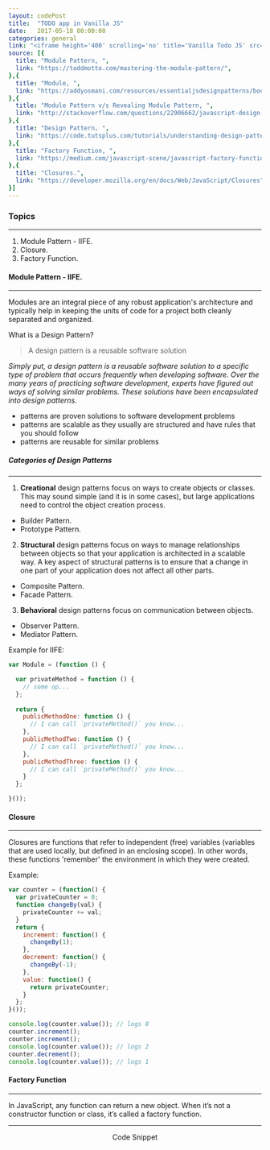 ```yaml
---
layout: codePost
title:  "TODO app in Vanilla JS"
date:   2017-05-18 00:00:00
categories: general
link: "<iframe height='400' scrolling='no' title='Vanilla Todo JS' src='//codepen.io/SrSandeepKumar/embed/gWddwr/?height=265&theme-id=0&default-tab=js,result&embed-version=2' frameborder='no' allowtransparency='true' allowfullscreen='true' style='width: 100%;'> See the Pen <a href='http://codepen.io/SrSandeepKumar/pen/gWddwr/'> Vanilla Todo JS</a> by Sandeep Kumar H R (<a href='http://codepen.io/SrSandeepKumar'>@SrSandeepKumar</a>) on <a href='http://codepen.io'>CodePen</a>. </iframe>"
source: [{
  title: "Module Pattern, ",
  link: "https://toddmotto.com/mastering-the-module-pattern/",
},{
  title: "Module, ",
  link: "https://addyosmani.com/resources/essentialjsdesignpatterns/book/#modulepatternjavascript",
},{
  title: "Module Pattern v/s Revealing Module Pattern, ",
  link: "http://stackoverflow.com/questions/22906662/javascript-design-pattern-difference-between-module-pattern-and-revealing-modul#answer-22918556",
},{
  title: "Design Pattern, ",
  link: "https://code.tutsplus.com/tutorials/understanding-design-patterns-in-javascript--net-25930",
},{
  title: "Factory Function, ",
  link: "https://medium.com/javascript-scene/javascript-factory-functions-vs-constructor-functions-vs-classes-2f22ceddf33e",
},{
  title: "Closures.",
  link: "https://developer.mozilla.org/en/docs/Web/JavaScript/Closures",
}]
---
```


### Topics
---------------------------------------------
1. Module Pattern - IIFE.
2. Closure.
3. Factory Function.

#### Module Pattern - IIFE.
---------------------------------------------

Modules are an integral piece of any robust application's architecture and typically help in keeping the units of code for a project both cleanly separated and organized.

What is a Design Pattern?

> A design pattern is a reusable software solution

*Simply put, a design pattern is a reusable software solution to a specific type of problem that occurs frequently when developing software. Over the many years of practicing software development, experts have figured out ways of solving similar problems. These solutions have been encapsulated into design patterns.*

* patterns are proven solutions to software development problems
* patterns are scalable as they usually are structured and have rules that you should follow
* patterns are reusable for similar problems

##### Categories of Design Patterns
---------------------------------------------

1. **Creational** design patterns focus on ways to create objects or classes. This may sound simple (and it is in some cases), but large applications need to control the object creation process.
  * Builder Pattern.
  * Prototype Pattern.

2. **Structural** design patterns focus on ways to manage relationships between objects so that your application is architected in a scalable way. A key aspect of structural patterns is to ensure that a change in one part of your application does not affect all other parts.
  * Composite Pattern.
  * Facade Pattern.

3. **Behavioral** design patterns focus on communication between objects.
  * Observer Pattern.
  * Mediator Pattern.

Example for IIFE: 

```javascript
var Module = (function () {

  var privateMethod = function () {
    // some op...
  };
  
  return {
    publicMethodOne: function () {
      // I can call `privateMethod()` you know...
    },
    publicMethodTwo: function () {
      // I can call `privateMethod()` you know...
    },
    publicMethodThree: function () {
      // I can call `privateMethod()` you know...
    }
  };

}());
```

#### Closure
---------------------------------------------

Closures are functions that refer to independent (free) variables (variables that are used locally, but defined in an enclosing scope). In other words, these functions 'remember' the environment in which they were created.

Example:

``` javascript
var counter = (function() {
  var privateCounter = 0;
  function changeBy(val) {
    privateCounter += val;
  }
  return {
    increment: function() {
      changeBy(1);
    },
    decrement: function() {
      changeBy(-1);
    },
    value: function() {
      return privateCounter;
    }
  };   
}());

console.log(counter.value()); // logs 0
counter.increment();
counter.increment();
console.log(counter.value()); // logs 2
counter.decrement();
console.log(counter.value()); // logs 1
```

#### Factory Function
---------------------------------------------
In JavaScript, any function can return a new object. When it’s not a constructor function or class, it’s called a factory function.

---------------------------------------------

<center> Code Snippet </center>

